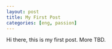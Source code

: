 ```yaml
---
layout: post
title: My First Post
categories: [eng, passion]
---
```

Hi there, this is my first post. More TBD.